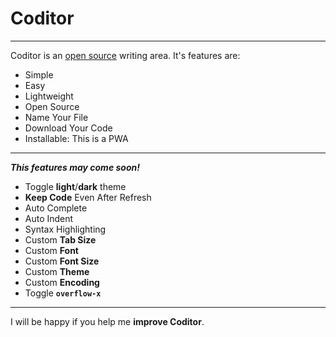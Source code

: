 # Coditor
-----
Coditor is an [open source](https://github.com/FrontCutted/Coditor) writing area.
It's features are:
- Simple
- Easy
- Lightweight
- Open Source
- Name Your File
- Download Your Code
- Installable: This is a PWA

-----

***This features may come soon!***
- Toggle **light**/**dark** theme
- **Keep Code** Even After Refresh
- Auto Complete
- Auto Indent
- Syntax Highlighting
- Custom **Tab Size**
- Custom **Font**
- Custom **Font Size**
- Custom **Theme**
- Custom **Encoding**
- Toggle **`overflow-x`**

-----
I will be happy if you help me **improve Coditor**.